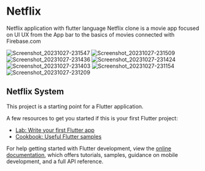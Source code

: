 # Netflix

Netflix application with flutter language
Netflix clone is a movie app focused on UI UX
from the App bar to the basics of movies
connected with Firebase.com

![Screenshot_20231027-231547](https://github.com/abdelrahman-shehata99/netflix/assets/134742267/816fe19c-40f8-44d1-b647-623846fd0d67)
![Screenshot_20231027-231509](https://github.com/abdelrahman-shehata99/netflix/assets/134742267/7fb6ad08-33b9-4ca3-9ac1-ed5027430520)
![Screenshot_20231027-231436](https://github.com/abdelrahman-shehata99/netflix/assets/134742267/cfa3101d-39e3-4170-8a78-69373388c69d)
![Screenshot_20231027-231424](https://github.com/abdelrahman-shehata99/netflix/assets/134742267/bc20854e-c256-4b53-8e9f-b8fa4c14b6de)
![Screenshot_20231027-231403](https://github.com/abdelrahman-shehata99/netflix/assets/134742267/76ab93e6-60fb-48d3-844f-58d2d0ac7c93)
![Screenshot_20231027-231154](https://github.com/abdelrahman-shehata99/netflix/assets/134742267/10a0a671-7478-407e-a7ba-f0c5d21e0cd1)
![Screenshot_20231027-231209](https://github.com/abdelrahman-shehata99/netflix/assets/134742267/9786f558-5062-42b3-8bc3-d715e2ddb600)
## Netflix System

This project is a starting point for a Flutter application.

A few resources to get you started if this is your first Flutter project:

- [Lab: Write your first Flutter app](https://docs.flutter.dev/get-started/codelab)
- [Cookbook: Useful Flutter samples](https://docs.flutter.dev/cookbook)

For help getting started with Flutter development, view the
[online documentation](https://docs.flutter.dev/), which offers tutorials,
samples, guidance on mobile development, and a full API reference.
